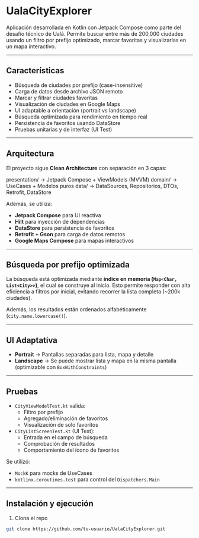 # UalaCityExplorer

Aplicación desarrollada en Kotlin con Jetpack Compose como parte del desafío técnico de Ualá. Permite buscar entre más de 200,000 ciudades usando un filtro por prefijo optimizado, marcar favoritas y visualizarlas en un mapa interactivo.

---

## Características

- Búsqueda de ciudades por prefijo (case-insensitive)
- Carga de datos desde archivo JSON remoto
- Marcar y filtrar ciudades favoritas
- Visualización de ciudades en Google Maps
- UI adaptable a orientación (portrait vs landscape)
- Búsqueda optimizada para rendimiento en tiempo real
- Persistencia de favoritos usando DataStore
- Pruebas unitarias y de interfaz (UI Test)

---

## Arquitectura

El proyecto sigue **Clean Architecture** con separación en 3 capas:

presentation/ → Jetpack Compose + ViewModels (MVVM) 
domain/ → UseCases + Modelos puros 
data/ → DataSources, Repositorios, DTOs, Retrofit, DataStore


Además, se utiliza:

- **Jetpack Compose** para UI reactiva
- **Hilt** para inyección de dependencias
- **DataStore** para persistencia de favoritos
- **Retrofit + Gson** para carga de datos remotos
- **Google Maps Compose** para mapas interactivos

---

## Búsqueda por prefijo optimizada

La búsqueda está optimizada mediante **índice en memoria (`Map<Char, List<City>>`)**, el cual se construye al inicio. Esto permite responder con alta eficiencia a filtros por inicial, evitando recorrer la lista completa (~200k ciudades).

Además, los resultados están ordenados alfabéticamente (`city.name.lowercase()`).

---

## UI Adaptativa

- **Portrait** → Pantallas separadas para lista, mapa y detalle
- **Landscape** → Se puede mostrar lista y mapa en la misma pantalla (optimizable con `BoxWithConstraints`)

---

## Pruebas

- `CityViewModelTest.kt` valida:
    - Filtro por prefijo
    - Agregado/eliminación de favoritos
    - Visualización de solo favoritos
- `CityListScreenTest.kt` (UI Test):
    - Entrada en el campo de búsqueda
    - Comprobación de resultados
    - Comportamiento del ícono de favoritos

Se utilizó:

- `MockK` para mocks de UseCases
- `kotlinx.coroutines.test` para control del `Dispatchers.Main`

---

## Instalación y ejecución

1. Clona el repo
```bash
git clone https://github.com/tu-usuario/UalaCityExplorer.git


